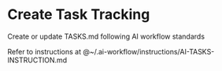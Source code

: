 # Create Task Tracking

Create or update TASKS.md following AI workflow standards

Refer to instructions at @~/.ai-workflow/instructions/AI-TASKS-INSTRUCTION.md
